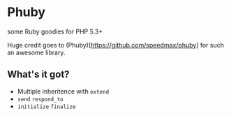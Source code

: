 # Phuby

some Ruby goodies for PHP 5.3+

Huge credit goes to (Phuby)[https://github.com/speedmax/phuby] for such an awesome library.

## What's it got?

 - Multiple inheritence with `extend`
 - `send` `respond_to` 
 - `initialize` `finalize`